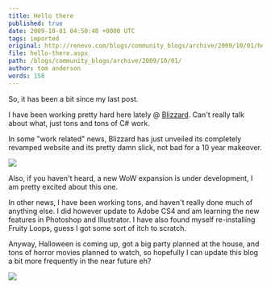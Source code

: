 ```yaml
---
title: Hello there
published: true
date: 2009-10-01 04:50:48 +0000 UTC
tags: imported 
original: http://renevo.com/blogs/community_blogs/archive/2009/10/01/hello-there.aspx
file: hello-there.aspx
path: /blogs/community_blogs/archive/2009/10/01/
author: tom anderson
words: 158
---
```

So, it has been a bit since my last post.

I have been working pretty hard here lately @ [Blizzard][1]. Can't really talk about what, just tons and tons of C# work.

In some "work related" news, Blizzard has just unveiled its completely revamped website and its pretty damn slick, not bad for a 10 year makeover.

![][2]

Also, if you haven't heard, a new WoW expansion is under development, I am pretty excited about this one.

In other news, I have been working tons, and haven't really done much of anything else. I did however update to Adobe CS4 and am learning the new features in Photoshop and Illustrator. I have also found myself re-installing Fruity Loops, guess I got some sort of itch to scratch.

Anyway, Halloween is coming up, got a big party planned at the house, and tons of horror movies planned to watch, so hopefully I can update this blog a bit more frequently in the near future eh?

![][3]

[1]: http://www.blizzard.com
[2]: http://www.worldofwarcraft.com/news/images/09-09/thumb-newblizz.jpg
[3]: http://renevo.com/aggbug.aspx?PostID=2254

